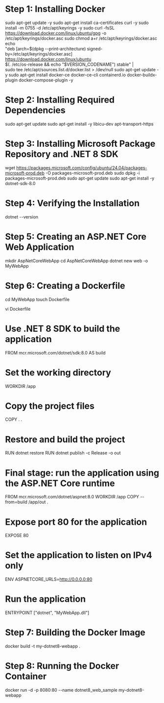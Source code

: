 # Step 1: Installing Docker

sudo apt-get update -y
sudo apt-get install ca-certificates curl -y
sudo install -m 0755 -d /etc/apt/keyrings -y
sudo curl -fsSL https://download.docker.com/linux/ubuntu/gpg -o /etc/apt/keyrings/docker.asc
sudo chmod a+r /etc/apt/keyrings/docker.asc
echo \
 "deb [arch=$(dpkg --print-architecture) signed-by=/etc/apt/keyrings/docker.asc] https://download.docker.com/linux/ubuntu \
 $(. /etc/os-release && echo "$VERSION_CODENAME") stable" | \
 sudo tee /etc/apt/sources.list.d/docker.list > /dev/null
 sudo apt-get update -y
sudo apt-get install docker-ce docker-ce-cli containerd.io docker-buildx-plugin docker-compose-plugin -y

# Step 2: Installing Required Dependencies
sudo apt-get update
sudo apt-get install -y libicu-dev apt-transport-https

# Step 3: Installing Microsoft Package Repository and .NET 8 SDK
wget https://packages.microsoft.com/config/ubuntu/24.04/packages-microsoft-prod.deb -O packages-microsoft-prod.deb
sudo dpkg -i packages-microsoft-prod.deb
sudo apt-get update
sudo apt-get install -y dotnet-sdk-8.0

# Step 4: Verifying the Installation
dotnet --version

# Step 5: Creating an ASP.NET Core Web Application
mkdir AspNetCoreWebApp
cd AspNetCoreWebApp
dotnet new web -o MyWebApp

# Step 6: Creating a Dockerfile
cd MyWebApp
touch Dockerfile

vi Dockerfile
# Use .NET 8 SDK to build the application
FROM mcr.microsoft.com/dotnet/sdk:8.0 AS build
# Set the working directory
WORKDIR /app
# Copy the project files
COPY . .
# Restore and build the project
RUN dotnet restore
RUN dotnet publish -c Release -o out
# Final stage: run the application using the ASP.NET Core runtime
FROM mcr.microsoft.com/dotnet/aspnet:8.0
WORKDIR /app
COPY --from=build /app/out .
# Expose port 80 for the application
EXPOSE 80
# Set the application to listen on IPv4 only
ENV ASPNETCORE_URLS=http://0.0.0.0:80
# Run the application
ENTRYPOINT ["dotnet", "MyWebApp.dll"]

# Step 7: Building the Docker Image
docker build -t my-dotnet8-webapp .

# Step 8: Running the Docker Container
docker run -d -p 8080:80 --name dotnet8_web_sample my-dotnet8-webapp


